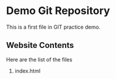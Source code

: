 # Demo Git Repository

This is a first file in GIT practice demo.

## Website Contents

Here are the list of the files
 
 1. index.html